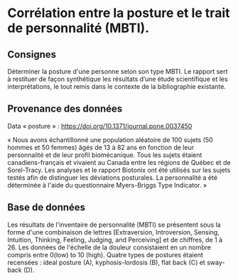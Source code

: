 # **Corrélation entre la posture et le trait de personnalité (MBTI).**

## Consignes
Déterminer la posture d'une personne selon son type MBTI.
Le rapport sert à restituer de façon synthétique les résultats d’une étude scientifique et les interprétations, le tout remis dans le contexte de la bibliographie existante.


## Provenance des données
Data « posture » : https://doi.org/10.1371/journal.pone.0037450


« Nous avons échantillonné une population aléatoire de 100 sujets (50 hommes et 50 femmes) âgés de 13 à 82 ans en fonction de leur personnalité et de leur profil biomécanique. Tous les sujets étaient canadiens-français et vivaient au Canada entre les régions de Québec et de Sorel-Tracy. Les analyses et le rapport Biotonix ont été utilisés sur les sujets testés afin de distinguer les déviations posturales. La personnalité a été déterminée à l'aide du questionnaire Myers-Briggs Type Indicator. »


## Base de données
Les résultats de l'inventaire de personnalité (MBTI) se présentent sous la forme d'une combinaison de lettres [Extraversion, Introversion, Sensing, Intuition, Thinking, Feeling, Judging, and Perceiving] et de chiffres, de 1 à 26. Les données de l'échelle de la douleur consistaient en un nombre compris entre 0(low) to 10 (high). Quatre types de postures étaient recensées : ideal posture (A), kyphosis-lordosis (B), flat back (C) et sway-back (D).
